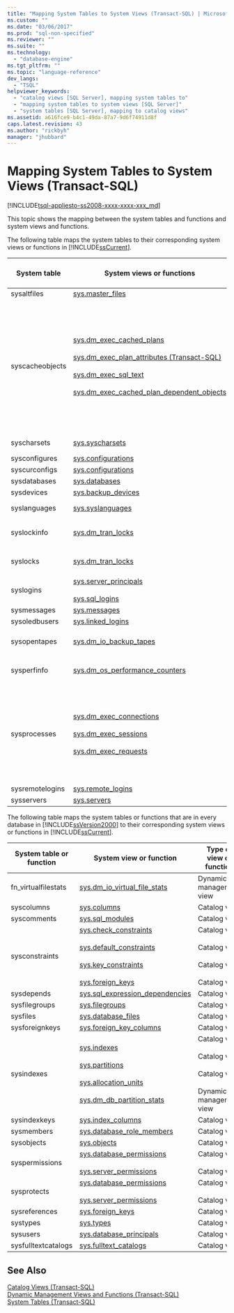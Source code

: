 ```yaml
---
title: "Mapping System Tables to System Views (Transact-SQL) | Microsoft Docs"
ms.custom: ""
ms.date: "03/06/2017"
ms.prod: "sql-non-specified"
ms.reviewer: ""
ms.suite: ""
ms.technology: 
  - "database-engine"
ms.tgt_pltfrm: ""
ms.topic: "language-reference"
dev_langs: 
  - "TSQL"
helpviewer_keywords: 
  - "catalog views [SQL Server], mapping system tables to"
  - "mapping system tables to system views [SQL Server]"
  - "system tables [SQL Server], mapping to catalog views"
ms.assetid: a616fce9-b4c1-49da-87a7-9d6f74911d8f
caps.latest.revision: 43
ms.author: "rickbyh"
manager: "jhubbard"
---
```

# Mapping System Tables to System Views (Transact-SQL)
[!INCLUDE[tsql-appliesto-ss2008-xxxx-xxxx-xxx_md](../../../database-engine/configure/windows/includes/tsql-appliesto-ss2008-xxxx-xxxx-xxx-md.md)]

  This topic shows the mapping between the system tables and functions and system views and functions.  
  
 The following table maps the system tables to their corresponding system views or functions in [!INCLUDE[ssCurrent](../../../advanced-analytics/r-services/includes/sscurrent-md.md)].  
  
|System table|System views or functions|Type of view or function|  
|------------------|-------------------------------|------------------------------|  
|sysaltfiles|[sys.master_files](../../../relational-databases/reference/system-catalog-views/sys.master-files-transact-sql.md)|Catalog view|  
|syscacheobjects|[sys.dm_exec_cached_plans](../../../relational-databases/reference/system-dynamic-management-views/sys.dm-exec-cached-plans-transact-sql.md)<br /><br /> [sys.dm_exec_plan_attributes &#40;Transact-SQL&#41;](../../../relational-databases/reference/system-dynamic-management-views/sys.dm-exec-plan-attributes-transact-sql.md)<br /><br /> [sys.dm_exec_sql_text](../../../relational-databases/reference/system-dynamic-management-views/sys.dm-exec-sql-text-transact-sql.md)<br /><br /> [sys.dm_exec_cached_plan_dependent_objects](../../../relational-databases/reference/system-dynamic-management-views/sys.dm-exec-cached-plan-dependent-objects-transact-sql.md)|Dynamic management view<br /><br /> Dynamic management view<br /><br /> Dynamic management view<br /><br /> Dynamic management view|  
|syscharsets|[sys.syscharsets](../../../relational-databases/reference/system-compatibility-views/sys.syscharsets-transact-sql.md)|Compatibility view|  
|sysconfigures|[sys.configurations](../../../relational-databases/reference/system-catalog-views/sys.configurations-transact-sql.md)|Catalog view|  
|syscurconfigs|[sys.configurations](../../../relational-databases/reference/system-catalog-views/sys.configurations-transact-sql.md)|Catalog view|  
|sysdatabases|[sys.databases](../../../relational-databases/reference/system-catalog-views/sys.databases-transact-sql.md)|Catalog view|  
|sysdevices|[sys.backup_devices](../../../relational-databases/reference/system-catalog-views/sys.backup-devices-transact-sql.md)|Catalog view|  
|syslanguages|[sys.syslanguages](../../../relational-databases/reference/system-compatibility-views/sys.syslanguages-transact-sql.md)|Compatibility view|  
|syslockinfo|[sys.dm_tran_locks](../../../relational-databases/reference/system-dynamic-management-views/sys.dm-tran-locks-transact-sql.md)|Dynamic management view|  
|syslocks|[sys.dm_tran_locks](../../../relational-databases/reference/system-dynamic-management-views/sys.dm-tran-locks-transact-sql.md)|Dynamic management view|  
|syslogins|[sys.server_principals](../../../relational-databases/reference/system-catalog-views/sys.server-principals-transact-sql.md)<br /><br /> [sys.sql_logins](../../../relational-databases/reference/system-catalog-views/sys.sql-logins-transact-sql.md)|Catalog view|  
|sysmessages|[sys.messages](../../../relational-databases/reference/system-catalog-views/messages-for-errors-catalog-views-sys.messages.md)|Catalog view|  
|sysoledbusers|[sys.linked_logins](../../../relational-databases/reference/system-catalog-views/sys.linked-logins-transact-sql.md)|Catalog view|  
|sysopentapes|[sys.dm_io_backup_tapes](../../../relational-databases/reference/system-dynamic-management-views/sys.dm-io-backup-tapes-transact-sql.md)|Dynamic management view|  
|sysperfinfo|[sys.dm_os_performance_counters](../../../relational-databases/reference/system-dynamic-management-views/sys.dm-os-performance-counters-transact-sql.md)|Dynamic management view|  
|sysprocesses|[sys.dm_exec_connections](../../../relational-databases/reference/system-dynamic-management-views/sys.dm-exec-connections-transact-sql.md)<br /><br /> [sys.dm_exec_sessions](../../../relational-databases/reference/system-dynamic-management-views/sys.dm-exec-sessions-transact-sql.md)<br /><br /> [sys.dm_exec_requests](../../../relational-databases/reference/system-dynamic-management-views/sys.dm-exec-requests-transact-sql.md)|Dynamic management view<br /><br /> Dynamic management view<br /><br /> Dynamic management view|  
|sysremotelogins|[sys.remote_logins](../../../relational-databases/reference/system-catalog-views/sys.remote-logins-transact-sql.md)|Catalog view|  
|sysservers|[sys.servers](../../../relational-databases/reference/system-catalog-views/sys.servers-transact-sql.md)|Catalog view|  
  
 The following table maps the system tables or functions that are in every database in [!INCLUDE[ssVersion2000](../../../analysis-services/multidimensional-models/includes/ssversion2000-md.md)] to their corresponding system views or functions in [!INCLUDE[ssCurrent](../../../advanced-analytics/r-services/includes/sscurrent-md.md)].  
  
|System table or function|System view or function|Type of view or function|  
|------------------------------|-----------------------------|------------------------------|  
|fn_virtualfilestats|[sys.dm_io_virtual_file_stats](../../../relational-databases/reference/system-dynamic-management-views/sys.dm-io-virtual-file-stats-transact-sql.md)|Dynamic management view|  
|syscolumns|[sys.columns](../../../relational-databases/reference/system-catalog-views/sys.columns-transact-sql.md)|Catalog view|  
|syscomments|[sys.sql_modules](../../../relational-databases/reference/system-catalog-views/sys.sql-modules-transact-sql.md)|Catalog view|  
|sysconstraints|[sys.check_constraints](../../../relational-databases/reference/system-catalog-views/sys.check-constraints-transact-sql.md)<br /><br /> [sys.default_constraints](../../../relational-databases/reference/system-catalog-views/sys.default-constraints-transact-sql.md)<br /><br /> [sys.key_constraints](../../../relational-databases/reference/system-catalog-views/sys.key-constraints-transact-sql.md)<br /><br /> [sys.foreign_keys](../../../relational-databases/reference/system-catalog-views/sys.foreign-keys-transact-sql.md)|Catalog view<br /><br /> Catalog view<br /><br /> Catalog view<br /><br /> Catalog view|  
|sysdepends|[sys.sql_expression_dependencies](../../../relational-databases/reference/system-catalog-views/sys.sql-expression-dependencies-transact-sql.md)|Catalog view|  
|sysfilegroups|[sys.filegroups](../../../relational-databases/reference/system-catalog-views/sys.filegroups-transact-sql.md)|Catalog view|  
|sysfiles|[sys.database_files](../../../relational-databases/reference/system-catalog-views/sys.database-files-transact-sql.md)|Catalog view|  
|sysforeignkeys|[sys.foreign_key_columns](../../../relational-databases/reference/system-catalog-views/sys.foreign-key-columns-transact-sql.md)|Catalog view|  
|sysindexes|[sys.indexes](../../../relational-databases/reference/system-catalog-views/sys.indexes-transact-sql.md)<br /><br /> [sys.partitions](../../../relational-databases/reference/system-catalog-views/sys.partitions-transact-sql.md)<br /><br /> [sys.allocation_units](../../../relational-databases/reference/system-catalog-views/sys.allocation-units-transact-sql.md)<br /><br /> [sys.dm_db_partition_stats](../../../relational-databases/reference/system-dynamic-management-views/sys.dm-db-partition-stats-transact-sql.md)|Catalog view<br /><br /> Catalog view<br /><br /> Catalog view<br /><br /> Dynamic management view|  
|sysindexkeys|[sys.index_columns](../../../relational-databases/reference/system-catalog-views/sys.index-columns-transact-sql.md)|Catalog view|  
|sysmembers|[sys.database_role_members](../../../relational-databases/reference/system-catalog-views/sys.database-role-members-transact-sql.md)|Catalog view|  
|sysobjects|[sys.objects](../../../relational-databases/reference/system-catalog-views/sys.objects-transact-sql.md)|Catalog view|  
|syspermissions|[sys.database_permissions](../../../relational-databases/reference/system-catalog-views/sys.database-permissions-transact-sql.md)<br /><br /> [sys.server_permissions](../../../relational-databases/reference/system-catalog-views/sys.server-permissions-transact-sql.md)|Catalog view<br /><br /> Catalog view|  
|sysprotects|[sys.database_permissions](../../../relational-databases/reference/system-catalog-views/sys.database-permissions-transact-sql.md)<br /><br /> [sys.server_permissions](../../../relational-databases/reference/system-catalog-views/sys.server-permissions-transact-sql.md)|Catalog view<br /><br /> Catalog view|  
|sysreferences|[sys.foreign_keys](../../../relational-databases/reference/system-catalog-views/sys.foreign-keys-transact-sql.md)|Catalog view|  
|systypes|[sys.types](../../../relational-databases/reference/system-catalog-views/sys.types-transact-sql.md)|Catalog view|  
|sysusers|[sys.database_principals](../../../relational-databases/reference/system-catalog-views/sys.database-principals-transact-sql.md)|Catalog view|  
|sysfulltextcatalogs|[sys.fulltext_catalogs](../../../relational-databases/reference/system-catalog-views/sys.fulltext-catalogs-transact-sql.md)|Catalog view|  
  
## See Also  
 [Catalog Views &#40;Transact-SQL&#41;](../../../relational-databases/reference/system-catalog-views/catalog-views-transact-sql.md)   
 [Dynamic Management Views and Functions &#40;Transact-SQL&#41;](../Topic/Dynamic%20Management%20Views%20and%20Functions%20\(Transact-SQL\).md)   
 [System Tables &#40;Transact-SQL&#41;](../../../relational-databases/reference/system-tables/system-tables-transact-sql.md)  
  
  
